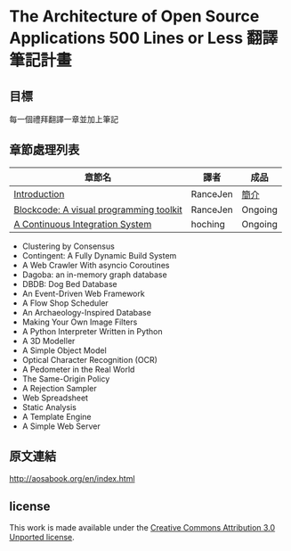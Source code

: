 # The Architecture of Open Source Applications 500 Lines or Less 翻譯筆記計畫

## 目標

每一個禮拜翻譯一章並加上筆記

## 章節處理列表
| 章節名 | 譯者 | 成品  |
|---|---|---|
|[Introduction](http://aosabook.org/en/500L/introduction.html) | RanceJen | [簡介]() |
|[Blockcode: A visual programming toolkit](http://aosabook.org/en/500L/blockcode-a-visual-programming-toolkit.html)|RanceJen|Ongoing|
|[A Continuous Integration System](http://aosabook.org/en/500L/a-continuous-integration-system.html)|hoching| Ongoing|
 - Clustering by Consensus
 - Contingent: A Fully Dynamic Build System
 - A Web Crawler With asyncio Coroutines
 - Dagoba: an in-memory graph database
 - DBDB: Dog Bed Database
 - An Event-Driven Web Framework
 - A Flow Shop Scheduler
 - An Archaeology-Inspired Database
 - Making Your Own Image Filters
 - A Python Interpreter Written in Python
 - A 3D Modeller
 - A Simple Object Model
 - Optical Character Recognition (OCR)
 - A Pedometer in the Real World
 - The Same-Origin Policy
 - A Rejection Sampler
 - Web Spreadsheet
 - Static Analysis
 - A Template Engine
 - A Simple Web Server

## 原文連結
http://aosabook.org/en/index.html

## license

This work is made available under the [Creative Commons Attribution 3.0 Unported license](http://creativecommons.org/licenses/by/3.0/legalcode).
